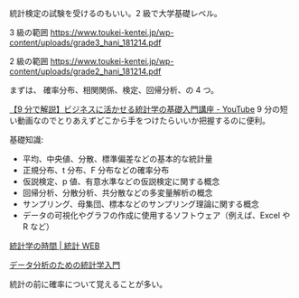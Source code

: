 統計検定の試験を受けるのもいい。2 級で大学基礎レベル。

3 級の範囲
https://www.toukei-kentei.jp/wp-content/uploads/grade3_hani_181214.pdf

2 級の範囲
https://www.toukei-kentei.jp/wp-content/uploads/grade2_hani_181214.pdf

まずは、
確率分布、相関関係、検定、回帰分析、の 4 つ。

[【9 分で解説】ビジネスに活かせる統計学の基礎入門講座 - YouTube](https://youtu.be/quFWgEQZQaM)
9 分の短い動画なのでとりあえずどこから手をつけたらいいか把握するのに便利。

基礎知識:

- 平均、中央値、分散、標準偏差などの基本的な統計量
- 正規分布、t 分布、F 分布などの確率分布
- 仮説検定、p 値、有意水準などの仮説検定に関する概念
- 回帰分析、分散分析、共分散などの多変量解析の概念
- サンプリング、母集団、標本などのサンプリング理論に関する概念
- データの可視化やグラフの作成に使用するソフトウェア（例えば、Excel や R など）

[統計学の時間 | 統計 WEB](https://bellcurve.jp/statistics/course/)

[データ分析のための統計学入門](<http://www.kunitomo-lab.sakura.ne.jp/2021-3-3Open(S).pdf>)

統計の前に確率について覚えることが多い。
